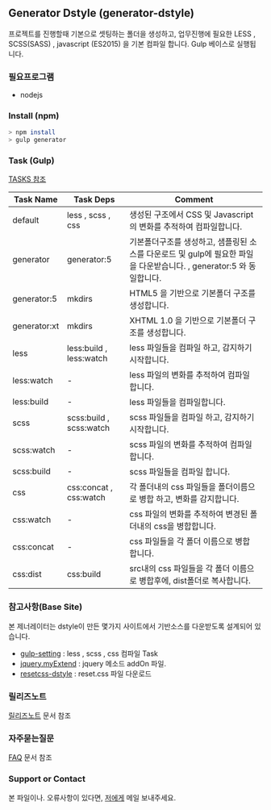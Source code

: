 ## Generator Dstyle (generator-dstyle)

프로젝트를 진행할때 기본으로 셋팅하는 폴더을 생성하고, 업무진행에 필요한 LESS , SCSS(SASS) , javascript (ES2015) 을 기본 컴파일 합니다.
Gulp 베이스로 실행됩니다.

### 필요프로그램
- nodejs

### Install (npm)
```sh
> npm install
> gulp generator
```

### Task (Gulp)

[TASKS 참조](https://github.com/dstyle0210/generator-dstyle/blob/gh-pages/docs/TASKS.md)

Task Name | Task Deps | Comment
------------ | -------------| -------------
default | less , scss , css | 생성된 구조에서 CSS 및 Javascript의 변화를 추적하여 컴파일합니다.
generator | generator:5 | 기본폴더구조를 생성하고, 샘플링된 소스를 다운로드 및 gulp에 필요한 파일을 다운받습니다. , generator:5 와 동일합니다.
generator:5 | mkdirs | HTML5 을 기반으로 기본폴더 구조를 생성합니다.
generator:xt | mkdirs | XHTML 1.0 을 기반으로 기본폴더 구조를 생성합니다.
less | less:build , less:watch | less 파일들을 컴파일 하고, 감지하기 시작합니다.
less:watch | - | less 파일의 변화를 추적하여 컴파일 합니다.
less:build | - | less 파일들을 컴파일합니다.
scss | scss:build , scss:watch | scss 파일들을 컴파일 하고, 감지하기 시작합니다.
scss:watch | - | scss 파일의 변화를 추적하여 컴파일 합니다.
scss:build | - | scss 파일들을 컴파일 합니다.
css | css:concat , css:watch | 각 폴더내의 css 파일들을 폴더이름으로 병합 하고, 변화를 감지합니다.
css:watch | - | css 파일의 변화를 추적하여 변경된 폴더내의 css을 병합합니다.
css:concat | - | css 파일들을 각 폴더 이름으로 병합 합니다.
css:dist | css:build | src내의 css 파일들을 각 폴더 이름으로 병합후에, dist폴더로 복사합니다.

### 참고사항(Base Site)
본 제너레이터는 dstyle이 만든 몇가지 사이트에서 기반소스를 다운받도록 설계되어 있습니다.

- [gulp-setting](http://dstyle0210.github.io/gulp-setting/) : less , scss , css 컴파일 Task 
- [jquery.myExtend](http://dstyle0210.github.io/jquery-myExtend/) : jquery 메소드 addOn 파일.
- [resetcss-dstyle](http://dstyle0210.github.io/resetcss-dstyle/) : reset.css 파일 다운로드

### 릴리즈노트
[릴리즈노트](https://github.com/dstyle0210/generator-dstyle/blob/gh-pages/docs/RELEASE.md)  문서 참조

### 자주묻는질문
[FAQ](https://github.com/dstyle0210/generator-dstyle/blob/gh-pages/docs/FAQ.md) 문서 참조

### Support or Contact
본 파일이나. 오류사항이 있다면, [저에게](mailto:dstyle0210@gmail.com) 메일 보내주세요.
